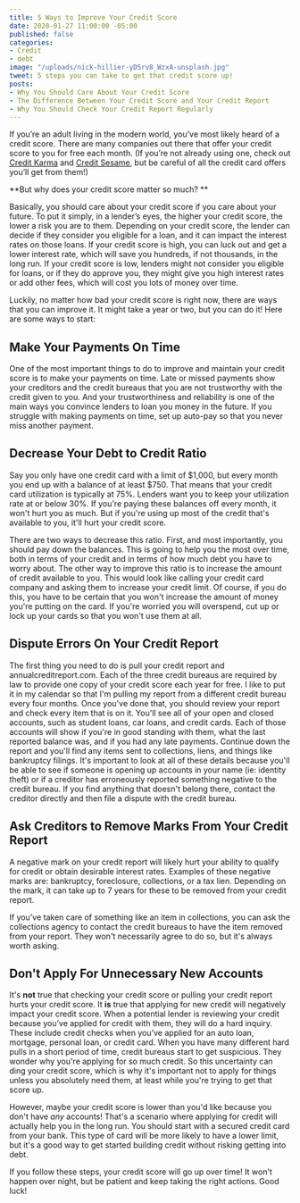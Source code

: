 ```yaml
---
title: 5 Ways to Improve Your Credit Score
date: 2020-01-27 11:00:00 -05:00
published: false
categories:
- Credit
- debt
image: "/uploads/nick-hillier-yD5rv8_WzxA-unsplash.jpg"
tweet: 5 steps you can take to get that credit score up!
posts:
- Why You Should Care About Your Credit Score
- The Difference Between Your Credit Score and Your Credit Report
- Why You Should Check Your Credit Report Regularly
---
```


If you’re an adult living in the modern world, you’ve most likely heard of a credit score. There are many companies out there that offer your credit score to you for free each month. (If you’re not already using one, check out [Credit Karma](https://www.creditkarma.com/) and [Credit Sesame](https://track.flexlinkspro.com/a.ashx?foid=1098290.2228007&foc=1&fot=9999&fos=1), but be careful of all the credit card offers you’ll get from them!)

**But why does your credit score matter so much? **

Basically, you should care about your credit score if you care about your future. To put it simply, in a lender’s eyes, the higher your credit score, the lower a risk you are to them. Depending on your credit score, the lender can decide if they consider you eligible for a loan, and it can impact the interest rates on those loans. If your credit score is high, you can luck out and get a lower interest rate, which will save you hundreds, if not thousands, in the long run. If your credit score is low, lenders might not consider you eligible for loans, or if they do approve you, they might give you high interest rates or add other fees, which will cost you lots of money over time.

Luckily, no matter how bad your credit score is right now, there are ways that you can improve it. It might take a year or two, but you can do it! Here are some ways to start:

## Make Your Payments On Time

One of the most important things to do to improve and maintain your credit score is to make your payments on time. Late or missed payments show your creditors and the credit bureaus that you are not trustworthy with the credit given to you. And your trustworthiness and reliability is one of the main ways you convince lenders to loan you money in the future. If you struggle with making payments on time, set up auto-pay so that you never miss another payment.

## Decrease Your Debt to Credit Ratio

Say you only have one credit card with a limit of $1,000, but every month you end up with a balance of at least $750. That means that your credit card utilization is typically at 75%. Lenders want you to keep your utilization rate at or below 30%. If you're paying these balances off every month, it won't hurt you as much. But if you're using up most of the credit that's available to you, it'll hurt your credit score. 

There are two ways to decrease this ratio. First, and most importantly, you should pay down the balances. This is going to help you the most over time, both in terms of your credit and in terms of how much debt you have to worry about. The other way to improve this ratio is to increase the amount of credit available to you. This would look like calling your credit card company and asking them to increase your credit limit. Of course, if you do this, you have to be certain that you won't increase the amount of money you're putting on the card. If you're worried you will overspend, cut up or lock up your cards so that you won't use them at all.

## Dispute Errors On Your Credit Report

The first thing you need to do is pull your credit report and annualcreditreport.com. Each of the three credit bureaus are required by law to provide one copy of your credit score each year for free. I like to put it in my calendar so that I'm pulling my report from a different credit bureau every four months. Once you've done that, you should review your report and check every item that is on it. You'll see all of your open and closed accounts, such as student loans, car loans, and credit cards. Each of those accounts will show if you're in good standing with them, what the last reported balance was, and if you had any late payments. Continue down the report and you'll find any items sent to collections, liens, and things like bankruptcy filings. It's important to look at all of these details because you'll be able to see if someone is opening up accounts in your name (ie: identity theft) or if a creditor has erroneously reported something negative to the credit bureau. If you find anything that doesn't belong there, contact the creditor directly and then file a dispute with the credit bureau.

## Ask Creditors to Remove Marks From Your Credit Report

A negative mark on your credit report will likely hurt your ability to qualify for credit or obtain desirable interest rates. Examples of these negative marks are: bankruptcy, foreclosure, collections, or a tax lien. Depending on the mark, it can take up to 7 years for these to be removed from your credit report.

If you've taken care of something like an item in collections, you can ask the collections agency to contact the credit bureaus to have the item removed from your report. They won't necessarily agree to do so, but it's always worth asking.

## Don't Apply For Unnecessary New Accounts

It's **not** true that checking your credit score or pulling your credit report hurts your credit score. It **is** true that applying for new credit will negatively impact your credit score. When a potential lender is reviewing your credit because you’ve applied for credit with them, they will do a hard inquiry. These include credit checks when you’ve applied for an auto loan, mortgage, personal loan, or credit card. When you have many different hard pulls in a short period of time, credit bureaus start to get suspicious. They wonder why you're applying for so much credit. So this uncertainty can ding your credit score, which is why it's important not to apply for things unless you absolutely need them, at least while you're trying to get that score up.

However, maybe your credit score is lower than you'd like because you don't have *any* accounts! That's a scenario where applying for credit will actually help you in the long run. You should start with a secured credit card from your bank. This type of card will be more likely to have a lower limit, but it's a good way to get started building credit without risking getting into debt. 

If you follow these steps, your credit score will go up over time! It won't happen over night, but be patient and keep taking the right actions. Good luck!